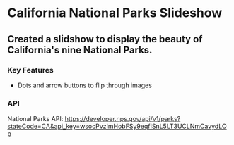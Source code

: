 # California National Parks Slideshow

## Created a slidshow to display the beauty of California's nine National Parks.

###  Key Features

- Dots and arrow buttons to flip through images

###  API

National Parks API: https://developer.nps.gov/api/v1/parks?stateCode=CA&api_key=wsocPvzImHobFSy9eqfISnL5LT3UCLNmCavydLOp